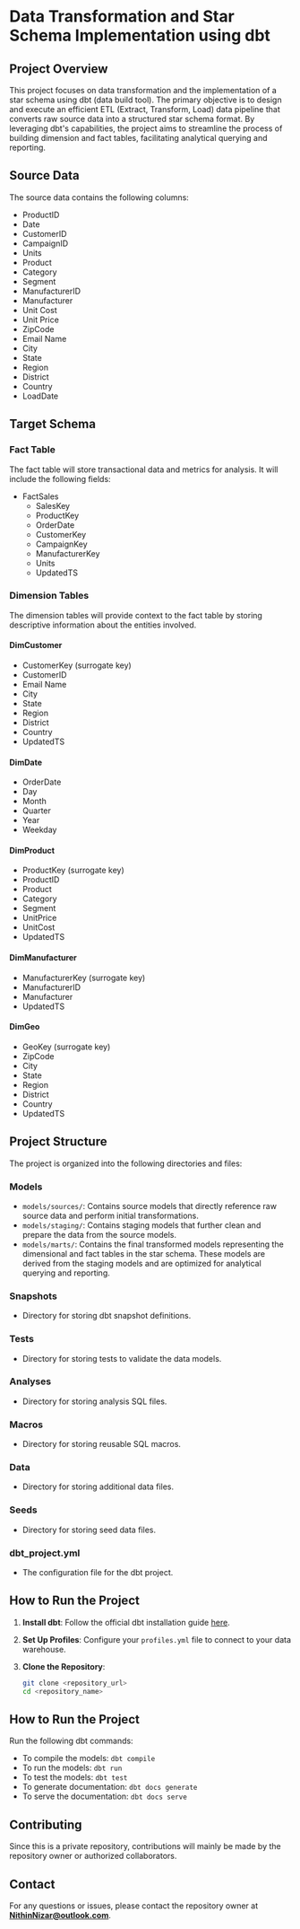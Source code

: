 # Data Transformation and Star Schema Implementation using dbt

## Project Overview

This project focuses on data transformation and the implementation of a star schema using dbt (data build tool). The primary objective is to design and execute an efficient ETL (Extract, Transform, Load) data pipeline that converts raw source data into a structured star schema format. By leveraging dbt's capabilities, the project aims to streamline the process of building dimension and fact tables, facilitating analytical querying and reporting.

## Source Data

The source data contains the following columns:
- ProductID
- Date
- CustomerID
- CampaignID
- Units
- Product
- Category
- Segment
- ManufacturerID
- Manufacturer
- Unit Cost
- Unit Price
- ZipCode
- Email Name
- City
- State
- Region
- District
- Country
- LoadDate

## Target Schema

### Fact Table

The fact table will store transactional data and metrics for analysis. It will include the following fields:
- FactSales
  - SalesKey
  - ProductKey
  - OrderDate
  - CustomerKey
  - CampaignKey
  - ManufacturerKey
  - Units
  - UpdatedTS

### Dimension Tables

The dimension tables will provide context to the fact table by storing descriptive information about the entities involved.

#### DimCustomer
- CustomerKey (surrogate key)
- CustomerID
- Email Name
- City
- State
- Region
- District
- Country
- UpdatedTS

#### DimDate
- OrderDate
- Day
- Month
- Quarter
- Year
- Weekday

#### DimProduct
- ProductKey (surrogate key)
- ProductID
- Product
- Category
- Segment
- UnitPrice
- UnitCost
- UpdatedTS

#### DimManufacturer
- ManufacturerKey (surrogate key)
- ManufacturerID
- Manufacturer
- UpdatedTS

#### DimGeo
- GeoKey (surrogate key)
- ZipCode
- City
- State
- Region
- District
- Country
- UpdatedTS

## Project Structure

The project is organized into the following directories and files:


### Models

- `models/sources/`: Contains source models that directly reference raw source data and perform initial transformations.
- `models/staging/`: Contains staging models that further clean and prepare the data from the source models.
- `models/marts/`: Contains the final transformed models representing the dimensional and fact tables in the star schema. These models are derived from the staging models and are optimized for analytical querying and reporting.

### Snapshots

- Directory for storing dbt snapshot definitions.

### Tests

- Directory for storing tests to validate the data models.

### Analyses

- Directory for storing analysis SQL files.

### Macros

- Directory for storing reusable SQL macros.

### Data

- Directory for storing additional data files.

### Seeds

- Directory for storing seed data files.

### dbt_project.yml

- The configuration file for the dbt project.

## How to Run the Project

1. **Install dbt**: Follow the official dbt installation guide [here](https://docs.getdbt.com/docs/installation).

2. **Set Up Profiles**: Configure your `profiles.yml` file to connect to your data warehouse.

3. **Clone the Repository**:
   ```bash
   git clone <repository_url>
   cd <repository_name>
   
## How to Run the Project

Run the following dbt commands:

- To compile the models: `dbt compile`
- To run the models: `dbt run`
- To test the models: `dbt test`
- To generate documentation: `dbt docs generate`
- To serve the documentation: `dbt docs serve`

## Contributing

Since this is a private repository, contributions will mainly be made by the repository owner or authorized collaborators.

## Contact

For any questions or issues, please contact the repository owner at **NithinNizar@outlook.com**.
